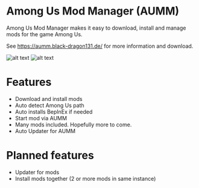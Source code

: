 # Among Us Mod Manager (AUMM)
Among Us Mod Manager makes it easy to download, install and manage mods for the game Among Us.

See https://aumm.black-dragon131.de/ for more information and download.

![alt text](https://aumm.black-dragon131.de/img/img_install.png)
![alt text](https://aumm.black-dragon131.de/img/img_manage.png)

# Features
- Download and install mods
- Auto detect Among Us path
- Auto installs BepInEx if needed
- Start mod via AUMM
- Many mods included. Hopefully more to come.
- Auto Updater for AUMM

# Planned features
- Updater for mods
- Install mods together (2 or more mods in same instance)
